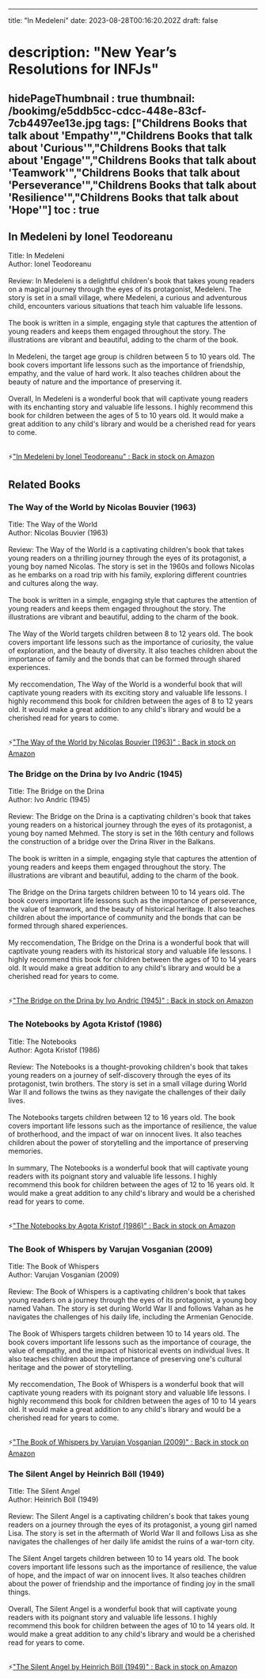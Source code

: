 
---
title: "In Medeleni"
date: 2023-08-28T00:16:20.202Z
draft: false
# description: "New Year’s Resolutions for INFJs"
hidePageThumbnail : true
thumbnail: /bookimg/e5ddb5cc-cdcc-448e-83cf-7cb4497ee13e.jpg
tags: ["Childrens Books that talk about 'Empathy'","Childrens Books that talk about 'Curious'","Childrens Books that talk about 'Engage'","Childrens Books that talk about 'Teamwork'","Childrens Books that talk about 'Perseverance'","Childrens Books that talk about 'Resilience'","Childrens Books that talk about 'Hope'"]
toc : true
---
## In Medeleni by Ionel Teodoreanu

Title: In Medeleni</br>
Author: Ionel Teodoreanu</br></br>
Review: In Medeleni is a delightful children's book that takes young readers on a magical journey through the eyes of its protagonist, Medeleni. The story is set in a small village, where Medeleni, a curious and adventurous child, encounters various situations that teach him valuable life lessons.</br></br>
The book is written in a simple, engaging style that captures the attention of young readers and keeps them engaged throughout the story. The illustrations are vibrant and beautiful, adding to the charm of the book.</br></br>
In Medeleni, the target age group is children between 5 to 10 years old. The book covers important life lessons such as the importance of friendship, empathy, and the value of hard work. It also teaches children about the beauty of nature and the importance of preserving it.</br></br>
Overall, In Medeleni is a wonderful book that will captivate young readers with its enchanting story and valuable life lessons. I highly recommend this book for children between the ages of 5 to 10 years old. It would make a great addition to any child's library and would be a cherished read for years to come.</br></br>

<p>⚡<a id="aflink" href="https://www.amazon.com/gp/search?ie=UTF8&tag=klayu00-20&linkCode=ur2&linkId=6639bed89a8ad8dd2705e40644eb43d3&camp=1789&creative=9325&index=books&keywords=In Medeleni by Ionel Teodoreanu" class="one" target="_blank" title='"In Medeleni by Ionel Teodoreanu" : Back in stock on Amazon'>"In Medeleni by Ionel Teodoreanu" : Back in stock on Amazon</a></p>

## Related Books
### The Way of the World by Nicolas Bouvier (1963)
Title: The Way of the World</br>
Author: Nicolas Bouvier (1963)</br></br>
Review: The Way of the World is a captivating children's book that takes young readers on a thrilling journey through the eyes of its protagonist, a young boy named Nicolas. The story is set in the 1960s and follows Nicolas as he embarks on a road trip with his family, exploring different countries and cultures along the way.</br></br>
The book is written in a simple, engaging style that captures the attention of young readers and keeps them engaged throughout the story. The illustrations are vibrant and beautiful, adding to the charm of the book.</br></br>
The Way of the World targets children between 8 to 12 years old. The book covers important life lessons such as the importance of curiosity, the value of exploration, and the beauty of diversity. It also teaches children about the importance of family and the bonds that can be formed through shared experiences.</br></br>
My reccomendation, The Way of the World is a wonderful book that will captivate young readers with its exciting story and valuable life lessons. I highly recommend this book for children between the ages of 8 to 12 years old. It would make a great addition to any child's library and would be a cherished read for years to come.</br></br>

<p>⚡<a id="aflink" href="https://www.amazon.com/gp/search?ie=UTF8&tag=klayu00-20&linkCode=ur2&linkId=6639bed89a8ad8dd2705e40644eb43d3&camp=1789&creative=9325&index=books&keywords=The Way of the World by Nicolas Bouvier (1963)" class="one" target="_blank" title='"The Way of the World by Nicolas Bouvier (1963)" : Back in stock on Amazon'>"The Way of the World by Nicolas Bouvier (1963)" : Back in stock on Amazon</a></p>

### The Bridge on the Drina by Ivo Andric (1945)
Title: The Bridge on the Drina</br>
Author: Ivo Andric (1945)</br></br>
Review: The Bridge on the Drina is a captivating children's book that takes young readers on a historical journey through the eyes of its protagonist, a young boy named Mehmed. The story is set in the 16th century and follows the construction of a bridge over the Drina River in the Balkans.</br></br>
The book is written in a simple, engaging style that captures the attention of young readers and keeps them engaged throughout the story. The illustrations are vibrant and beautiful, adding to the charm of the book.</br></br>
The Bridge on the Drina targets children between 10 to 14 years old. The book covers important life lessons such as the importance of perseverance, the value of teamwork, and the beauty of historical heritage. It also teaches children about the importance of community and the bonds that can be formed through shared experiences.</br></br>
My reccomendation, The Bridge on the Drina is a wonderful book that will captivate young readers with its historical story and valuable life lessons. I highly recommend this book for children between the ages of 10 to 14 years old. It would make a great addition to any child's library and would be a cherished read for years to come.</br></br>

<p>⚡<a id="aflink" href="https://www.amazon.com/gp/search?ie=UTF8&tag=klayu00-20&linkCode=ur2&linkId=6639bed89a8ad8dd2705e40644eb43d3&camp=1789&creative=9325&index=books&keywords=The Bridge on the Drina by Ivo Andric (1945)" class="one" target="_blank" title='"The Bridge on the Drina by Ivo Andric (1945)" : Back in stock on Amazon'>"The Bridge on the Drina by Ivo Andric (1945)" : Back in stock on Amazon</a></p>

### The Notebooks by Agota Kristof (1986)
Title: The Notebooks</br>
Author: Agota Kristof (1986)</br></br>
Review: The Notebooks is a thought-provoking children's book that takes young readers on a journey of self-discovery through the eyes of its protagonist, twin brothers. The story is set in a small village during World War II and follows the twins as they navigate the challenges of their daily lives.</br></br>
The Notebooks targets children between 12 to 16 years old. The book covers important life lessons such as the importance of resilience, the value of brotherhood, and the impact of war on innocent lives. It also teaches children about the power of storytelling and the importance of preserving memories.</br></br>
In summary, The Notebooks is a wonderful book that will captivate young readers with its poignant story and valuable life lessons. I highly recommend this book for children between the ages of 12 to 16 years old. It would make a great addition to any child's library and would be a cherished read for years to come.</br></br>

<p>⚡<a id="aflink" href="https://www.amazon.com/gp/search?ie=UTF8&tag=klayu00-20&linkCode=ur2&linkId=6639bed89a8ad8dd2705e40644eb43d3&camp=1789&creative=9325&index=books&keywords=The Notebooks by Agota Kristof (1986)" class="one" target="_blank" title='"The Notebooks by Agota Kristof (1986)" : Back in stock on Amazon'>"The Notebooks by Agota Kristof (1986)" : Back in stock on Amazon</a></p>

### The Book of Whispers by Varujan Vosganian (2009)
Title: The Book of Whispers</br>
Author: Varujan Vosganian (2009)</br></br>
Review: The Book of Whispers is a captivating children's book that takes young readers on a journey through the eyes of its protagonist, a young boy named Vahan. The story is set during World War II and follows Vahan as he navigates the challenges of his daily life, including the Armenian Genocide.</br></br>
The Book of Whispers targets children between 10 to 14 years old. The book covers important life lessons such as the importance of courage, the value of empathy, and the impact of historical events on individual lives. It also teaches children about the importance of preserving one's cultural heritage and the power of storytelling.</br></br>
My reccomendation, The Book of Whispers is a wonderful book that will captivate young readers with its poignant story and valuable life lessons. I highly recommend this book for children between the ages of 10 to 14 years old. It would make a great addition to any child's library and would be a cherished read for years to come.</br></br>

<p>⚡<a id="aflink" href="https://www.amazon.com/gp/search?ie=UTF8&tag=klayu00-20&linkCode=ur2&linkId=6639bed89a8ad8dd2705e40644eb43d3&camp=1789&creative=9325&index=books&keywords=The Book of Whispers by Varujan Vosganian (2009)" class="one" target="_blank" title='"The Book of Whispers by Varujan Vosganian (2009)" : Back in stock on Amazon'>"The Book of Whispers by Varujan Vosganian (2009)" : Back in stock on Amazon</a></p>

### The Silent Angel by Heinrich Böll (1949)
Title: The Silent Angel</br>
Author: Heinrich Böll (1949)</br></br>
Review: The Silent Angel is a captivating children's book that takes young readers on a journey through the eyes of its protagonist, a young girl named Lisa. The story is set in the aftermath of World War II and follows Lisa as she navigates the challenges of her daily life amidst the ruins of a war-torn city.</br></br>
The Silent Angel targets children between 10 to 14 years old. The book covers important life lessons such as the importance of resilience, the value of hope, and the impact of war on innocent lives. It also teaches children about the power of friendship and the importance of finding joy in the small things.</br></br>
Overall, The Silent Angel is a wonderful book that will captivate young readers with its poignant story and valuable life lessons. I highly recommend this book for children between the ages of 10 to 14 years old. It would make a great addition to any child's library and would be a cherished read for years to come.</br></br>

<p>⚡<a id="aflink" href="https://www.amazon.com/gp/search?ie=UTF8&tag=klayu00-20&linkCode=ur2&linkId=6639bed89a8ad8dd2705e40644eb43d3&camp=1789&creative=9325&index=books&keywords=The Silent Angel by Heinrich Böll (1949)" class="one" target="_blank" title='"The Silent Angel by Heinrich Böll (1949)" : Back in stock on Amazon'>"The Silent Angel by Heinrich Böll (1949)" : Back in stock on Amazon</a></p>
